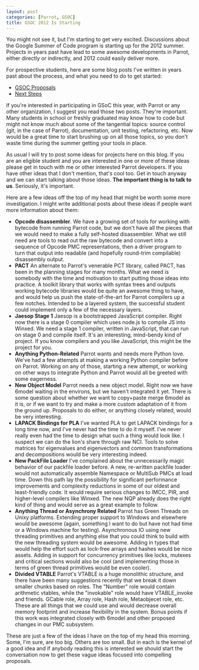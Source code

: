 ```yaml
---
layout: post
categories: [Parrot, GSOC]
title: GSOC 2012 Is Starting
---
```


You might not see it, but I'm starting to get very excited. Discussions about
the Google Summer of Code program is starting up for the 2012 summer. Projects
in years past have lead to some awesome developments in Parrot, either directly
or indirectly, and 2012 could easily deliver more.

For prospective students, here are some blog posts I've written in years past
about the process, and what you need to do to get started:

* [GSOC Proposals](http://whiteknight.github.com/2011/04/11/gsoc_proposals.html)
* [Next Steps](http://whiteknight.github.com/2011/03/27/gsoc_students_next_steps.html)

If you're interested in participating in GSoC this year, with Parrot or any
other organization, I suggest you read those two posts. They're important. Many
students in school or freshly graduated may know how to code but might not know
much about some of the tangential topics: source control (git, in the case of
Parrot), documentation, unit testing, refactoring, etc. Now would be a great
time to start brushing up on all those topics, so you don't waste time during
the summer getting your tools in place.

As usual I will try to post some ideas for projects here on this blog. If you
are an eligible student and you are interested in one or more of these ideas
please get in touch with me or other interested Parrot developers. If you have
other ideas that I don't mention, that's cool too. Get in touch anyway and we
can start talking about those ideas. **The important thing is to talk to us**.
Seriously, it's important.

Here are a few ideas off the top of my head that might be worth some more
investigation. I might write additional posts about these ideas if people want
more information about them:

* **Opcode disassembler**. We have a growing set of tools for working with
bytecode from running Parrot code, but we don't have all the pieces that we
would need to make a fully self-hosted disassembler. What we still need are
tools to read out the raw bytecode and convert into a sequence of Opcode PMC
representations, then a driver program to turn that output into readable (and
hopefully round-trim compilable) disassembly output.
* **PACT** An alternate to Parrot's venerable PCT library, called PACT, has been
in the planning stages for many months. What we need is somebody with the time
and motivation to start putting those ideas into practice. A toolkit library
that works with syntax trees and outputs working bytecode libraries would be
quite an awesome thing to have, and would help us push the state-of-the-art
for Parrot compilers up a few notches. Intended to be a layered system, the
successful student could implement only a few of the necessary layers.
* **Jaesop Stage 1** Jaesop is a bootstrapped JavaScript compiler. Right now
there is a stage 0 compiler which uses node.js to compile JS into Winxed. We
need a stage 1 compiler, written in JavaScript, that can run on stage 0 and
compile itself. It's an interesting, mind-bendy kind of project. If you know
compilers and you like JavaScript, this might be the project for you.
* **Anything Python-Related** Parrot wants and needs more Python love. We've
had a few attempts at making a working Python compiler before on Parrot.
Working on any of those, starting a new attempt, or working on other ways to
integrate Python and Parrot would all be greeted with some eagerness.
* **New Object Model** Parrot needs a new object model. Right now we have 6model
waiting in the environs, but we haven't integrated it yet. There is some
question about whether we want to copy+paste merge 6model as it is, or if we
want to try and make a more custom adaptation of it from the ground up.
Proposals to do either, or anything closely related, would be very interesting.
* **LAPACK Bindings for PLA** I've wanted PLA to get LAPACK bindings for a long
time now, and I've never had the time to do it myself. I've never really even
had the time to design what such a thing would look like. I suspect we can do
the lion's share through raw NCI. Tools to solve matrices for eigenvalues and
eigenvectors and common transformations and decompositions would be very
interesting indeed.
* **New PackFile Loader** I've complained about the unnecessarily magic behavior
of our packfile loader before. A new, re-written packfile loader would not
automatically assemble Namespace or MultiSub PMCs at load time. Down this
path lay the possibility for significant performance improvements and complexity
reductions in some of our oldest and least-friendly code. It would require
serious changes to IMCC, PIR, and higher-level compilers like Winxed. The new
NQP already does the right kind of thing and would serve as a great example to
follow.
* **Anything Thread or Asynchrony Related** Parrot has Green Threads on Unixy
platforms. Extending proper support to Windows and elsewhere would be awesome
(again, something I want to do but have not had time or a Windows machine for
testing). Asynchronous IO using new threading primitives and anything else that
you could think to build with the new threading system would be awesome. Adding
in types that would help the effort such as lock-free arrays and hashes would
be nice assets. Adding in support for concurrency primitives like locks, mutexes
and critical sections would also be cool (and implementing those in terms of
green thread primitives would be even cooler).
* **Divided VTABLE** Parrot's VTABLE is a huge monolithic structure, and there
have been many suggestions recently that we break it down smaller chunks based
on roles. The "Number" role would contain arithmetic vtables, while the
"invokable" role would have VTABLE_invoke and friends. GCable role, Array role,
Hash role, Metaobjecet role, etc. These are all things that we could use and
would decrease overall memory footprint and increase flexibility in the system.
Bonus points if this work was integrated closely with 6model and other proposed
changes in our PMC subsystem.

These are just a few of the ideas I have on the top of my head this morning.
Some, I'm sure, are too big. Others are too small. But in each is the kernel of
a good idea and if anybody reading this is interested we should start the
conversation now to get these vague ideas focused into compelling proposals.

